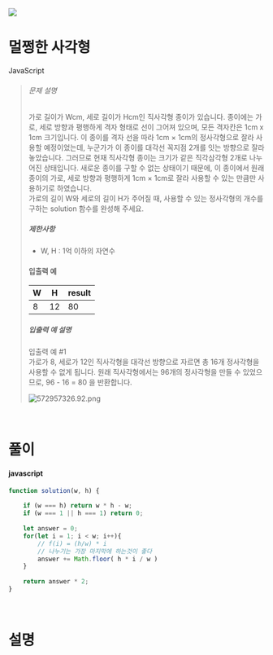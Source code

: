 ![](/img/programmers.png)

# 멀쩡한 사각형

JavaScript

>###### 문제 설명
>
>가로 길이가 Wcm, 세로 길이가 Hcm인 직사각형 종이가 있습니다. 종이에는 가로, 세로 방향과 평행하게 격자 형태로 선이 그어져 있으며, 모든 격자칸은 1cm x 1cm 크기입니다. 이 종이를 격자 선을 따라 1cm × 1cm의 정사각형으로 잘라 사용할 예정이었는데, 누군가가 이 종이를 대각선 꼭지점 2개를 잇는 방향으로 잘라 놓았습니다. 그러므로 현재 직사각형 종이는 크기가 같은 직각삼각형 2개로 나누어진 상태입니다. 새로운 종이를 구할 수 없는 상태이기 때문에, 이 종이에서 원래 종이의 가로, 세로 방향과 평행하게 1cm × 1cm로 잘라 사용할 수 있는 만큼만 사용하기로 하였습니다.\
>가로의 길이 W와 세로의 길이 H가 주어질 때, 사용할 수 있는 정사각형의 개수를 구하는 solution 함수를 완성해 주세요.
>
>##### 제한사항
>
>-   W, H : 1억 이하의 자연수
>
>#### 입출력 예
>
>| W | H | result |
>| --- | --- | --- |
>| 8 | 12 | 80 |
>
>##### 입출력 예 설명
>
>입출력 예 #1\
>가로가 8, 세로가 12인 직사각형을 대각선 방향으로 자르면 총 16개 정사각형을 사용할 수 없게 됩니다. 원래 직사각형에서는 96개의 정사각형을 만들 수 있었으므로, 96 - 16 = 80 을 반환합니다.
>
>![572957326.92.png](https://grepp-programmers.s3.amazonaws.com/files/production/ee895b2cd9/567420db-20f4-4064-afc3-af54c4a46016.png)

<br/>

# 풀이

#### javascript
```javascript
function solution(w, h) {
    
    if (w === h) return w * h - w;
    if (w === 1 || h === 1) return 0;
    
    let answer = 0;
    for(let i = 1; i < w; i++){
        // f(i) = (h/w) * i
        // 나누기는 가장 마지막에 하는것이 좋다
        answer += Math.floor( h * i / w )
    }    
     
    return answer * 2;
}
```

<br/>

# 설명